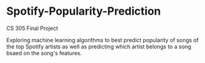 # Spotify-Popularity-Prediction
CS 305 Final Project

Exploring machine learning algorithms to best predict popularity of songs of the top Spotify artists as well as predicting which artist belongs to a song bsaed on the song's features.
